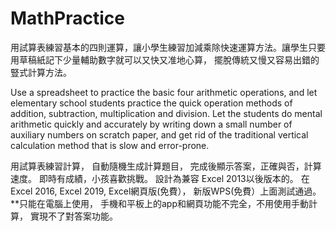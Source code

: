 # MathPractice

用試算表練習基本的四則運算，讓小學生練習加減乘除快速運算方法。讓學生只要用草稿紙記下少量輔助數字就可以又快又准地心算， 擺脫傳統又慢又容易出錯的豎式計算方法。

Use a spreadsheet to practice the basic four arithmetic operations, and let elementary school students practice the quick operation methods of addition, subtraction, multiplication and division. Let the students do mental arithmetic quickly and accurately by writing down a small number of auxiliary numbers on scratch paper, and get rid of the traditional vertical calculation method that is slow and error-prone.


用試算表練習計算， 自動隨機生成計算題目， 完成後顯示答案，正確與否，計算速度。 即時有成績，小孩喜歡挑戰。
設計為兼容 Excel 2013以後版本的。 在Excel 2016, Excel 2019, Excel網頁版(免費）， 新版WPS(免費）上面測試通過。
**只能在電腦上使用， 手機和平板上的app和網頁功能不完全，不用使用手動計算， 實現不了對答案功能。
